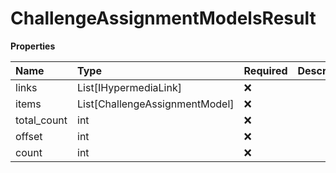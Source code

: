 # ChallengeAssignmentModelsResult

**Properties**

| Name        | Type                           | Required | Description |
| :---------- | :----------------------------- | :------- | :---------- |
| links       | List[IHypermediaLink]          | ❌       |             |
| items       | List[ChallengeAssignmentModel] | ❌       |             |
| total_count | int                            | ❌       |             |
| offset      | int                            | ❌       |             |
| count       | int                            | ❌       |             |

<!-- This file was generated by liblab | https://liblab.com/ -->
